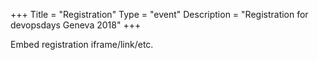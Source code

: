 +++
Title = "Registration"
Type = "event"
Description = "Registration for devopsdays Geneva 2018"
+++

<div style="width:100%; text-align:left;">

Embed registration iframe/link/etc.
</div></div>
</div>
